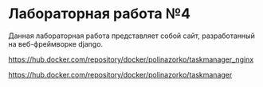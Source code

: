 # Лабораторная работа №4


Данная лабораторная работа представляет собой сайт, разработанный на веб-фреймворке django.


https://hub.docker.com/repository/docker/polinazorko/taskmanager_nginx

https://hub.docker.com/repository/docker/polinazorko/taskmanager
